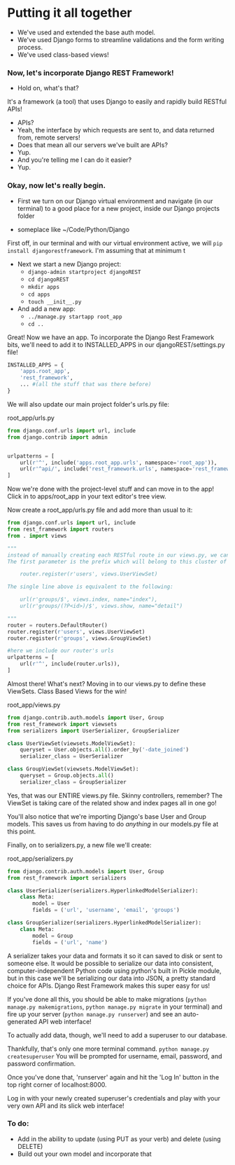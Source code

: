 # Putting it all together

- We've used and extended the base auth model.
- We've used Django forms to streamline validations and the form writing process.
- We've used class-based views!

### Now, let's incorporate Django REST Framework!

- Hold on, what's that?

It's a framework (a tool)
that uses Django
to easily and rapidly
build RESTful APIs!

- APIs?
 - Yeah, the interface by which requests are sent to, and data returned from, remote servers!
- Does that mean all our servers we've built are APIs?
 - Yup.
- And you're telling me I can do it easier?
 - Yup.

### Okay, now let's really begin.
- First we turn on our Django virtual environment and navigate (in our terminal) to a good place for a new project, inside our Django projects folder

 - someplace like ~/Code/Python/Django

 First off, in our terminal and with our virtual environment active, we will `pip install djangorestframework`. I'm assuming that at minimum t


- Next we start a new Django project:
	- `django-admin startproject djangoREST`
	- `cd djangoREST`
	- `mkdir apps`
	- `cd apps`
	- `touch __init__.py`
- And add a new app:
	- `../manage.py startapp root_app`
	- `cd ..`

Great! Now we have an app. To incorporate the Django Rest Framework bits, we'll need to add it to INSTALLED_APPS in our djangoREST/settings.py file!

```python
INSTALLED_APPS = {
	'apps.root_app',
	'rest_framework',
	... #(all the stuff that was there before)
}
```

We will also update our main project folder's urls.py file:

root_app/urls.py
```python
from django.conf.urls import url, include
from django.contrib import admin


urlpatterns = [
	url(r'^', include('apps.root_app.urls', namespace='root_app')),
	url(r'^api/', include('rest_framework.urls', namespace='rest_framework')),
]
```

Now we're done with the project-level stuff and can move in to the app! Click in to apps/root_app in your text editor's tree view.

Now create a root_app/urls.py file and add more than usual to it:

```python
from django.conf.urls import url, include
from rest_framework import routers
from . import views

"""
instead of manually creating each RESTful route in our views.py, we can import rest_framework's routers, which will set all of that up for us in one line.
The first parameter is the prefix which will belong to this cluster of urls. The second parameter, the ViewSet, is the collection of methods which provide the functionality.

	router.register(r'users', views.UserViewSet)

The single line above is equivalent to the following:

	url(r'groups/$', views.index, name="index"),
	url(r'groups/(?P<id>)/$', views.show, name="detail")

"""
router = routers.DefaultRouter()
router.register(r'users', views.UserViewSet)
router.register(r'groups', views.GroupViewSet)

#here we include our router's urls
urlpatterns = [
	url(r'^', include(router.urls)),
]

```

Almost there! What's next? Moving in to our views.py to define these ViewSets. Class Based Views for the win!

root_app/views.py
```python
from django.contrib.auth.models import User, Group
from rest_framework import viewsets
from serializers import UserSerializer, GroupSerializer

class UserViewSet(viewsets.ModelViewSet):
	queryset = User.objects.all().order_by('-date_joined')
	serializer_class = UserSerializer

class GroupViewSet(viewsets.ModelViewSet):
	queryset = Group.objects.all()
	serializer_class = GroupSerializer
```

Yes, that was our ENTIRE views.py file. Skinny controllers, remember? The ViewSet is taking care of the related show and index pages all in one go!

You'll also notice that we're importing Django's base User and Group models. This saves us from having to do _anything_ in our models.py file at this point.

Finally, on to serializers.py, a new file we'll create:

root_app/serializers.py
```python
from django.contrib.auth.models import User, Group
from rest_framework import serializers

class UserSerializer(serializers.HyperlinkedModelSerializer):
	class Meta:
		model = User
		fields = ('url', 'username', 'email', 'groups')

class GroupSerializer(serializers.HyperlinkedModelSerializer):
	class Meta:
		model = Group
		fields = ('url', 'name')

```

A serializer takes your data and formats it so it can saved to disk or sent to someone else. It would be possible to serialize our data into consistent, computer-independent Python code using python's built in Pickle module, but in this case we'll be serializing our data into JSON, a pretty standard choice for APIs. Django Rest Framework makes this super easy for us!

If you've done all this, you should be able to make migrations (`python manage.py makemigrations`, `python manage.py migrate` in your terminal) and fire up your server (`python manage.py runserver`) and see an auto-generated API web interface!

To actually add data, though, we'll need to add a superuser to our database.

Thankfully, that's only one more terminal command.
`python manage.py createsuperuser`
You will be prompted for username, email, password, and password confirmation.

Once you've done that, 'runserver' again and hit the 'Log In' button in the top right corner of localhost:8000. 

Log in with your newly created superuser's credentials and play with your very own API and its slick web interface!

### To do:

- Add in the ability to update (using PUT as your verb) and delete (using DELETE)
- Build out your own model and incorporate that
